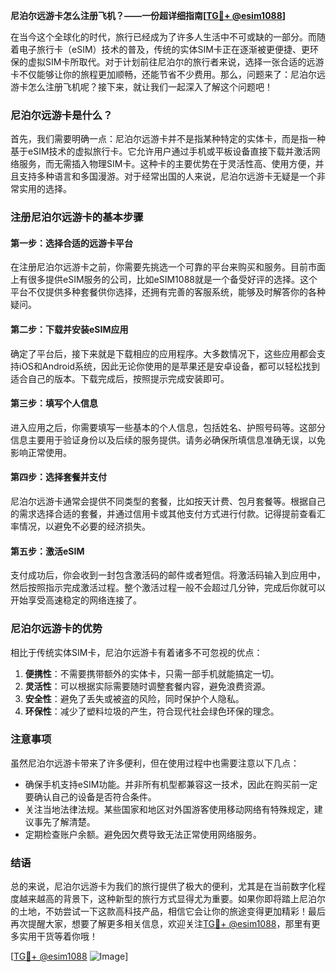 **尼泊尔远游卡怎么注册飞机？——一份超详细指南[[TG💪+ @esim1088](https://t.me/s/esim1088)]**

在当今这个全球化的时代，旅行已经成为了许多人生活中不可或缺的一部分。而随着电子旅行卡（eSIM）技术的普及，传统的实体SIM卡正在逐渐被更便捷、更环保的虚拟SIM卡所取代。对于计划前往尼泊尔的旅行者来说，选择一张合适的远游卡不仅能够让你的旅程更加顺畅，还能节省不少费用。那么，问题来了：尼泊尔远游卡怎么注册飞机呢？接下来，就让我们一起深入了解这个问题吧！

### 尼泊尔远游卡是什么？

首先，我们需要明确一点：尼泊尔远游卡并不是指某种特定的实体卡，而是指一种基于eSIM技术的虚拟旅行卡。它允许用户通过手机或平板设备直接下载并激活网络服务，而无需插入物理SIM卡。这种卡的主要优势在于灵活性高、使用方便，并且支持多种语言和多国漫游。对于经常出国的人来说，尼泊尔远游卡无疑是一个非常实用的选择。

### 注册尼泊尔远游卡的基本步骤

#### 第一步：选择合适的远游卡平台

在注册尼泊尔远游卡之前，你需要先挑选一个可靠的平台来购买和服务。目前市面上有很多提供eSIM服务的公司，比如eSIM1088就是一个备受好评的选择。这个平台不仅提供多种套餐供你选择，还拥有完善的客服系统，能够及时解答你的各种疑问。

#### 第二步：下载并安装eSIM应用

确定了平台后，接下来就是下载相应的应用程序。大多数情况下，这些应用都会支持iOS和Android系统，因此无论你使用的是苹果还是安卓设备，都可以轻松找到适合自己的版本。下载完成后，按照提示完成安装即可。

#### 第三步：填写个人信息

进入应用之后，你需要填写一些基本的个人信息，包括姓名、护照号码等。这部分信息主要用于验证身份以及后续的服务提供。请务必确保所填信息准确无误，以免影响正常使用。

#### 第四步：选择套餐并支付

尼泊尔远游卡通常会提供不同类型的套餐，比如按天计费、包月套餐等。根据自己的需求选择合适的套餐，并通过信用卡或其他支付方式进行付款。记得提前查看汇率情况，以避免不必要的经济损失。

#### 第五步：激活eSIM

支付成功后，你会收到一封包含激活码的邮件或者短信。将激活码输入到应用中，然后按照指示完成激活过程。整个激活过程一般不会超过几分钟，完成后你就可以开始享受高速稳定的网络连接了。

### 尼泊尔远游卡的优势

相比于传统实体SIM卡，尼泊尔远游卡有着诸多不可忽视的优点：

1. **便携性**：不需要携带额外的实体卡，只需一部手机就能搞定一切。
2. **灵活性**：可以根据实际需要随时调整套餐内容，避免浪费资源。
3. **安全性**：避免了丢失或被盗的风险，同时保护个人隐私。
4. **环保性**：减少了塑料垃圾的产生，符合现代社会绿色环保的理念。

### 注意事项

虽然尼泊尔远游卡带来了许多便利，但在使用过程中也需要注意以下几点：

- 确保手机支持eSIM功能。并非所有机型都兼容这一技术，因此在购买前一定要确认自己的设备是否符合条件。
- 关注当地法律法规。某些国家和地区对外国游客使用移动网络有特殊规定，建议事先了解清楚。
- 定期检查账户余额。避免因欠费导致无法正常使用网络服务。

### 结语

总的来说，尼泊尔远游卡为我们的旅行提供了极大的便利，尤其是在当前数字化程度越来越高的背景下，这种新型的旅行方式显得尤为重要。如果你即将踏上尼泊尔的土地，不妨尝试一下这款高科技产品，相信它会让你的旅途变得更加精彩！最后再次提醒大家，想要了解更多相关信息，欢迎关注[TG💪+ @esim1088](https://t.me/s/esim1088)，那里有更多实用干货等着你哦！

[[TG💪+ @esim1088](https://t.me/s/esim1088) ![Image](https://i.postimg.cc/4NQfJmqS/Snipaste-2025-05-13-00-14-12.png)]